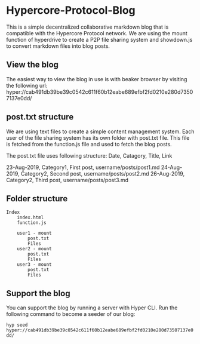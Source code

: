# Hypercore-Protocol-Blog

This is a simple decentralized collaborative markdown blog that is compatible with the Hypercore Protocol network.
We are using the mount function of hyperdrive to create a P2P file sharing system and showdown.js to convert markdown files into blog posts.

## View the blog

The easiest way to view the blog in use is with beaker browser by visiting the following url: hyper://cab491db39be39c0542c611f60b12eabe689efbf2fd0210e280d73507137e0dd/

## post.txt structure

We are using text files to create a simple content management system.
Each user of the file sharing system has its own folder with post.txt file.
This file is fetched from the function.js file and used to fetch the blog posts.

The post.txt file uses following structure: Date, Catagory, Title, Link  

23-Aug-2019, Category1, First post, username/posts/post1.md
24-Aug-2019, Category2, Second post, username/posts/post2.md
26-Aug-2019, Category2, Third post, username/posts/post3.md


## Folder structure

    Index
        index.html
        function.js

        user1 - mount
            post.txt
            Files
        user2 - mount
            post.txt
            Files
        user3 - mount
            post.txt
            Files

## Support the blog

You can support the blog by running a server with Hyper CLI.
Run the following command to become a seeder of our blog: 

`hyp seed hyper://cab491db39be39c0542c611f60b12eabe689efbf2fd0210e280d73507137e0dd/`

